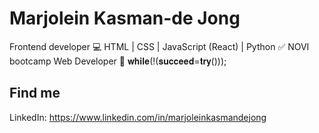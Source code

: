 # Marjolein Kasman-de Jong

Frontend developer 💻 HTML | CSS | JavaScript (React) | Python ✅️ NOVI bootcamp Web Developer 💪 𝐰𝐡𝐢𝐥𝐞(!(𝐬𝐮𝐜𝐜𝐞𝐞𝐝=𝐭𝐫𝐲()));

## Find me

LinkedIn: https://www.linkedin.com/in/marjoleinkasmandejong

